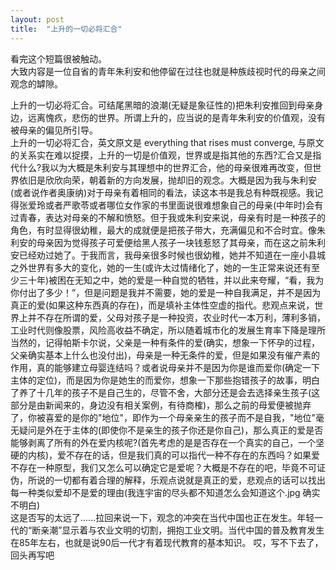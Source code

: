 ```yaml
---
layout: post
title:  "上升的一切必将汇合"
---
```

看完这个短篇很被触动。  
大致内容是一位自省的青年朱利安和他停留在过往也就是种族歧视时代的母亲之间观念的罅隙。  

上升的一切必将汇合。可结尾黑暗的浪潮(无疑是象征性的)把朱利安推回到母亲身边，远离愧疚，悲伤的世界。所谓上升的，应当说的是青年朱利安的价值观，没有被母亲的偏见所引导。  
上升的一切必将汇合，英文原文是 everything that rises must converge, 与原文的关系实在难以捉摸，上升的一切是价值观，世界或是指其他的东西?汇合又是指代什么?我以为大概是朱利安与其理想中的世界汇合，他的母亲很难再改变，但世界依旧是欣欣向荣，朝着新的方向发展，抛却旧的观念。大概是因为我与朱利安(或者说作者奥康纳)对于母亲有着相同的看法，读这本书是我总有种既视感。我记得张爱玲或者严歌苓或者哪位女作家的书里面说很难想象自己的母亲(中年时)会有过青春，表达对母亲的不解和愤怒。但于我或朱利安来说，母亲有时是一种孩子的角色，有时显得很幼稚，最大的成就便是把孩子带大，充满偏见和不合时宜。像朱利安的母亲因为觉得孩子可爱便给黑人孩子一块钱惹怒了其母亲，而在这之前朱利安已经劝过她了。于我而言，我母亲很多时候也很幼稚，她并不知道在一座小县城之外世界有多大的变化，她的一生(或许太过情绪化了，她的一生正常来说还有至少三十年)被困在无知之中，她的爱是一种自觉的牺牲，并以此来夸耀，“看，我为你付出了多少！”，但是问题是我并不需要，她的爱是一种自我满足，并不是因为真正的爱(如果这种东西真的存在)，而是填补主体性空虚的指代。悲观点来说，世界上并不存在所谓的爱，父母对孩子是一种投资，农业时代一本万利，薄利多销，工业时代则像股票，风险高收益不确定，所以随着城市化的发展生育率下降是理所当然的，记得帕斯卡尔说，父亲是一种有条件的爱(确实，想象一下怀孕的过程，父亲确实基本上什么也没付出)，母亲是一种无条件的爱，但是如果没有催产素的作用，真的能够建立母婴连结吗？或者说母亲并不是因为你是谁而爱你(确定一下主体的定位)，而是因为你是她生的而爱你，想象一下那些抱错孩子的故事，明白了养了十几年的孩子不是自己生的，尽管不舍，大部分还是会去选择亲生孩子(这部分是由新闻来的，身边没有相关案例，有待商榷)，那么之前的母爱便被抛弃了，你被喜爱的是你的"地位"，即作为一个母亲亲生的孩子而不是自我，"地位"毫无疑问是外在于主体的(即使你不是亲生的孩子你还是你自己)，那么真正的爱是否能够剥离了所有的外在爱内核呢?(首先考虑的是是否存在一个真实的自己，一个坚硬的内核)，爱不存在的话，但是我们真的可以指代一种不存在的东西吗？如果爱不存在一种原型，我们又怎么可以确定它是爱呢？大概是不存在的吧，毕竟不可证伪，所说的一切都有着合理的解释，乐观点说就是真正的爱，悲观点的话可以找出每一种类似爱却不是爱的理由(我连宇宙的尽头都不知道怎么会知道这个.jpg 确实不明白)  
这是否写的太远了......拉回来说一下，观念的冲突在当代中国也正在发生。年轻一代的“断亲潮”显示着与农业文明的切割，拥抱工业文明。当代中国的普及教育发生在85年左右，也就是说90后一代才有着现代教育的基本知识。
哎，写不下去了，回头再写吧